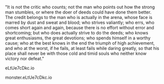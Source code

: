 "It is not the critic who counts; not the man 
who points out how the strong man stumbles, or where the 
doer of deeds could have done them better. The credit belongs 
to the man who is actually in the arena, whose face is marred by 
dust and sweat and blood; who strives valiantly; who errs, who 
comes short again and again, because there is no effort without 
error and shortcoming; but who does actually strive to do the deeds; who 
knows great enthusiasms, the great devotions; who spends himself in a worthy 
cause; who at the best knows in the end the triumph of high achievement,
and who at the worst, if he fails, at least fails while daring greatly, so that his place shall never be with those cold and timid souls 
who neither know victory nor defeat."


eLtUe7cDkc.io

monster.eLtUe7cDkc.io

